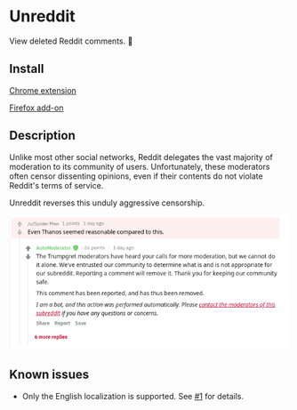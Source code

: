 # Unreddit

View deleted Reddit comments. 🙊

## Install

[Chrome extension](https://chrome.google.com/webstore/detail/unreddit/nfflfoejlaijmbpcjekhfhmbfgdbkpai)

[Firefox add-on](https://addons.mozilla.org/en-US/firefox/addon/unreddit/)

## Description

Unlike most other social networks, Reddit delegates the vast majority of moderation to its community of users.
Unfortunately, these moderators often censor dissenting opinions, even if their contents do not violate Reddit's terms of service.

Unreddit reverses this unduly aggressive censorship.

![Screenshot](doc/screenshot.png)

## Known issues

* Only the English localization is supported. See [#1](https://github.com/pauldraper/unreddit/issues/1) for details.
